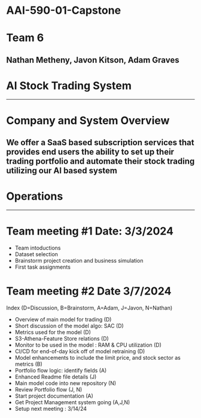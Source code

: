 # AAI-590-01-Capstone
# Team 6
## Nathan Metheny, Javon Kitson, Adam Graves
# AI Stock Trading System
-------------------------------------------------------------------------------------------------------------
# Company and System Overview
## We offer a SaaS based subscription services that provides end users the ability to set up their trading portfolio and automate their stock trading utilizing our AI based system


# Operations
____________________________________________________________
# Team meeting #1 Date: 3/3/2024
- Team intoductions
- Dataset selection
- Brainstorm project creation and business simulation
- First task assignments
  
# Team meeting #2 Date 3/7/2024
Index (D=Discussion, B=Brainstorm, A=Adam, J=Javon, N=Nathan)
- Overview of main model for trading (D)
- Short discussion of the model algo: SAC (D)
- Metrics used for the model (D)
- S3-Athena-Feature Store relations (D)
- Monitor to be used in the model : RAM & CPU utilization (D)
- CI/CD for end-of-day kick off of model retraining (D)
- Model enhancements to include the limit price, and stock sector as metrics (B)
- Portfolio flow logic: identify fields (A)
- Enhanced Readme file details (J)
- Main model code into new repository (N)
- Review Portfolio flow (J, N)
- Start project documentation (A)
- Get Project Management system going (A,J,N)
- Setup next meeting : 3/14/24
